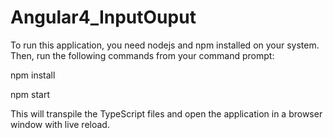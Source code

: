 # Angular4_InputOuput

To run this application, you need nodejs and npm installed on your system. Then, run the following commands from your command prompt:

npm install

npm start

This will transpile the TypeScript files and open the application in a browser window with live reload.
